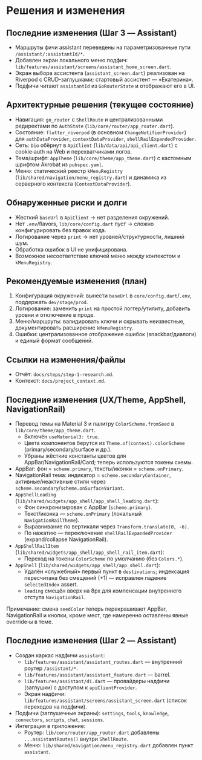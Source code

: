# Решения и изменения
## Последние изменения (Шаг 3 — Assistant)

- Маршруты фичи assistant переведены на параметризованные пути `/assistant/:assistantId/*`.
- Добавлен экран локального меню подфич: `lib/features/assistant/screens/assistant_home_screen.dart`.
- Экран выбора ассистента (`assistant_screen.dart`) реализован на Riverpod c CRUD-заглушками; стартовый ассистент — «Екатерина».
- Подфичи читают `assistantId` из `GoRouterState` и отображают его в UI.

## Архитектурные решения (текущее состояние)

- Навигация: `go_router` с `ShellRoute` и централизованными редиректами по `AuthState` (`lib/core/router/app_router.dart`).
- Состояние: `flutter_riverpod` (в основном `ChangeNotifierProvider`) для `authDataProvider`, `contextDataProvider`, `shellRailExpandedProvider`.
- Сеть: `Dio` обёрнут в `ApiClient` (`lib/data/api/api_client.dart`) с cookie‑auth на Web и перехватчиками логов.
- Тема/шрифт: `AppTheme` (`lib/core/theme/app_theme.dart`) с кастомным шрифтом Akrobat из `pubspec.yaml`.
- Меню: статический реестр `kMenuRegistry` (`lib/shared/navigation/menu_registry.dart`) и динамика из серверного контекста (`ContextDataProvider`).

## Обнаруженные риски и долги

- Жесткий `baseUrl` в `ApiClient` → нет разделения окружений.
- Нет `.env`/flavors, `lib/core/config.dart` пуст → сложно конфигурировать без правок кода.
- Логирование через `print` → нет уровней/структурности, лишний шум.
- Обработка ошибок в UI не унифицирована.
- Возможное несоответствие ключей меню между контекстом и `kMenuRegistry`.

## Рекомендуемые изменения (план)

1. Конфигурация окружений: вынести `baseUrl` в `core/config.dart`/`.env`, поддержать `dev/stage/prod`.
2. Логирование: заменить `print` на простой логгер/утилиту, добавить уровни и отключение в проде.
3. Меню/маршруты: валидировать ключи и скрывать неизвестные, документировать расширение `kMenuRegistry`.
4. Ошибки: централизованное отображение ошибок (snackbar/диалоги) и единый формат сообщений.

## Ссылки на изменения/файлы

- Отчёт: `docs/steps/step-1-research.md`.
- Контекст: `docs/project_context.md`.

## Последние изменения (UX/Theme, AppShell, NavigationRail)

- Перевод темы на Material 3 и палитру `ColorScheme.fromSeed` в `lib/core/theme/app_theme.dart`.
  - Включён `useMaterial3: true`.
  - Цвета компонентов берутся из `Theme.of(context).colorScheme` (primary/secondary/surface и др.).
  - Убраны жёсткие константы цветов для AppBar/NavigationRail/Card; теперь используются токены схемы.
- AppBar: фон = `scheme.primary`, тексты/иконки = `scheme.onPrimary`.
- NavigationRail тема: индикатор = `scheme.secondaryContainer`, активные/неактивные стили через `scheme.secondary`/`scheme.onSurfaceVariant`.
- `AppShellLeading` (`lib/shared/widgets/app_shell/app_shell_leading.dart`):
  - Фон синхронизирован с AppBar (`scheme.primary`).
  - Текст/иконка — `scheme.onPrimary` (локальный `NavigationRailTheme`).
  - Выравнивание по вертикали через `Transform.translate(0, -6)`.
  - По нажатию — переключение `shellRailExpandedProvider` (expand/collapse NavigationRail).
- `AppShellRailItem` (`lib/shared/widgets/app_shell/app_shell_rail_item.dart`):
  - Переход на токены `ColorScheme` по умолчанию (без `Colors.*`).
- `AppShell` (`lib/shared/widgets/app_shell/app_shell.dart`):
  - Удалён «служебный» первый пункт в `destinations`; индексация пересчитана без смещений (+1) — исправлен падение `selectedIndex` assert.
  - `leading` смещён вверх на 8px для компенсации внутреннего отступа `NavigationRail`.

Примечание: смена `seedColor` теперь перекрашивает AppBar, NavigationRail и кнопки, кроме мест, где намеренно оставлены явные override‑ы в теме.

## Последние изменения (Шаг 2 — Assistant)

- Создан каркас надфичи `assistant`:
  - `lib/features/assistant/assistant_routes.dart` — внутренний роутер `/assistant/*`.
  - `lib/features/assistant/assistant_feature.dart` — barrel.
  - `lib/features/assistant/di.dart` — провайдеры надфичи (заглушки) с доступом к `apiClientProvider`.
  - Экран надфичи: `lib/features/assistant/screens/assistant_screen.dart` (список переходов на подфичи).
- Подфичи (заглушечные экраны): `settings`, `tools`, `knowledge`, `connectors`, `scripts`, `chat`, `sessions`.
- Интеграция в приложение:
  - Роутер: `lib/core/router/app_router.dart` добавлены `...assistantRoutes()` внутри `ShellRoute`.
  - Меню: `lib/shared/navigation/menu_registry.dart` добавлен пункт `assistant`.

